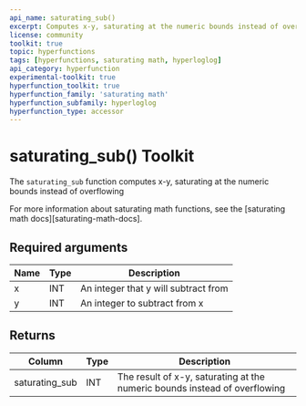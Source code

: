 ```yaml
---
api_name: saturating_sub()
excerpt: Computes x-y, saturating at the numeric bounds instead of overflowing
license: community
toolkit: true
topic: hyperfunctions
tags: [hyperfunctions, saturating math, hyperloglog]
api_category: hyperfunction
experimental-toolkit: true
hyperfunction_toolkit: true
hyperfunction_family: 'saturating math'
hyperfunction_subfamily: hyperloglog
hyperfunction_type: accessor
---
```


# saturating_sub()  <tag type="toolkit">Toolkit</tag>
The `saturating_sub` function computes x-y, saturating at the numeric bounds instead of overflowing

For more information about saturating math functions, see the
[saturating math docs][saturating-math-docs].

## Required arguments

|Name|Type|Description|
|-|-|-|
|x|INT| An integer that y will subtract from |
|y|INT| An integer to subtract from x |

## Returns

|Column|Type|Description|
|-|-|-|
|saturating_sub |INT| The result of x-y, saturating at the numeric bounds instead of overflowing |


[hyperfunctions-approx-count-distincts]: timescaledb/:currentVersion:/how-to-guides/hyperfunctions/approx-count-distincts/
